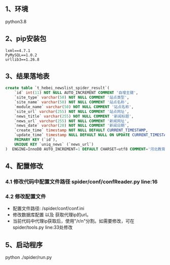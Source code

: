 ## 1、环境
 python3.8

## 2、pip安装包
```
lxml==4.7.1
PyMySQL==1.0.2
urllib3==1.26.8
```
## 3、结果落地表
```sql
create table `t_hebei_newslist_spider_result`(
    `id` int(11) NOT NULL AUTO_INCREMENT COMMENT '自增主键',
    `site_type` varchar(50) NOT NULL COMMENT '站点类型',
    `site_name` varchar(50) NOT NULL COMMENT '站点名称',
    `module_name` varchar(50) NOT NULL COMMENT '站点名称',
    `site_url` varchar(255) NOT NULL COMMENT '站点网址',
    `news_title` varchar(255) NOT NULL COMMENT '新闻标题',
    `news_url` varchar(255) NOT NULL COMMENT '新闻网址',
    `news_date` varchar(20) NOT NULL COMMENT '新闻日期',
    `create_time` timestamp NOT NULL DEFAULT CURRENT_TIMESTAMP,
    `update_time` timestamp NULL DEFAULT NULL ON UPDATE CURRENT_TIMESTAMP,
    PRIMARY KEY (`id`),
    UNIQUE KEY `uniq_news` (`news_url`)
)  ENGINE=InnoDB AUTO_INCREMENT=1 DEFAULT CHARSET=utf8 COMMENT='河北教育新闻爬虫结果表';
```
## 4、配置修改
### 4.1 修改代码中配置文件路径 spider/conf/confReader.py line:16 

### 4.2 修改配置文件
+ 配置文件路径:   /spider/conf/conf.ini
+ 修改数据库配置  以及 获取代理ip的url。
+ 当前代码中代理ip获取后，使用"/r/n"分割。如需要修改，可在spider/tools.py line:33处修改

## 5、启动程序
python ./spider/run.py

